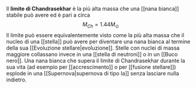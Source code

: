Il **limite di Chandrasekhar** è la più alta massa che una [[nana bianca]] stabile può avere ed è pari a circa
$$M_{Ch}=1.44M_{\odot}$$
Il limite può essere equivalentemente visto come la più alta massa che il nucleo di una [[stella]] può avere per diventare una nana bianca al termine della sua [[Evoluzione stellare|evoluzione]]. Stelle con nuclei di massa maggiore collassano invece in una [[stella di neutroni]] o in un [[Buco nero]]. Una nana bianca che supera il limite di Chandrasekhar durante la sua vita (ad esempio per [[accrescimento]] o per [[fusione stellare]]) esplode in una [[Supernova|supernova di tipo Ia]] senza lasciare nulla indietro.